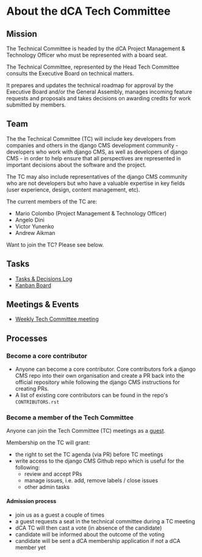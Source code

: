 # About the dCA Tech Committee

## Mission

The Technical Committee is headed by the dCA Project Management & Technology Officer who must be represented with a board seat. 

The Technical Committee, represented by the Head Tech Committee consults the Executive Board on technical matters. 

It prepares and updates the technical roadmap for approval by the Executive Board and/or the General Assembly, manages incoming feature requests and proposals and takes decisions on awarding credits for work submitted by members.

## Team
The the Technical Committee (TC) will include key developers from companies and others in the django CMS development community - developers who work with django CMS, as well as developers of django CMS - in order to help ensure that all perspectives are represented in important decisions about the software and the project.

The TC may also include representatives of the django CMS community who are not developers but who have a valuable expertise in key fields (user experience, design, content management, etc).

The current members of the TC are:
- Mario Colombo (Project Management & Technology Officer)
- Angelo Dini 
- Victor Yunenko
- Andrew Aikman 

Want to join the TC? Please see below.



## Tasks

- [Tasks & Decisions Log](/tech-committee/tasks-and-decisions-log.md)
- [Kanban Board](https://github.com/django-cms/django-cms-mgmt/projects/1)

## Meetings & Events

- [Weekly Tech Committee meeting](https://github.com/django-cms/django-cms-mgmt/blob/master/community%20and%20support/weekly%20tech%20committee%20meeting.md)


## Processes

### Become a core contributor
- Anyone can become a core contributor. Core contributors fork a django CMS repo into their own organisation and create a PR back into the official repository while following the django CMS instructions for creating PRs.
- A list of existing core contributors can be found in the repo's `CONTRIBUTORS.rst`

### Become a member of the Tech Committee

Anyone can join the Tech Committee (TC) meetings as a [guest](https://github.com/django-cms/django-cms-mgmt/blob/master/community%20and%20support/weekly%20tech%20committee%20meeting.md).

Membership on the TC will grant:
- the right to set the TC agenda (via PR) before TC meetings
- write access to the django CMS Github repo which is useful for the following:
   - review and accept PRs
   - manage issues, i.e. add, remove labels / close issues
   - other admin tasks 

#### Admission process
- join us as a guest a couple of times
- a guest requests a seat in the technical committee during a TC meeting
- dCA TC will then cast a vote (in absence of the candidate)
- candidate will be informed about the outcome of the voting
- candidate will be sent a dCA membership application if not a dCA member yet

